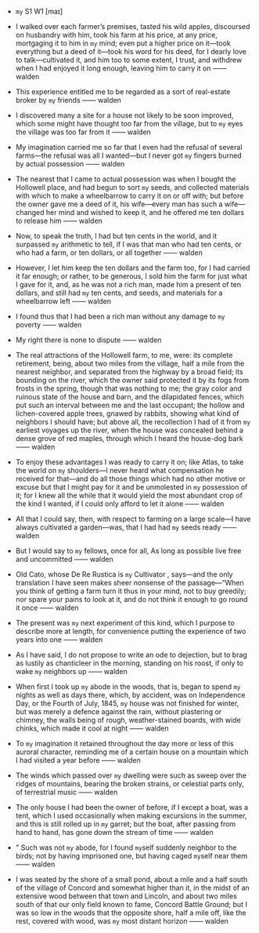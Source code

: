 - `my` S1 W1 [maɪ]



-  I walked over each farmer’s premises, tasted his wild apples, discoursed on husbandry with him, took his farm at his price, at any price, mortgaging it to him in `my` mind; even put a higher price on it﻿—took everything but a deed of it﻿—took his word for his deed, for I dearly love to talk﻿—cultivated it, and him too to some extent, I trust, and withdrew when I had enjoyed it long enough, leaving him to carry it on —— walden

-  This experience entitled me to be regarded as a sort of real-estate broker by `my` friends —— walden

-  I discovered many a site for a house not likely to be soon improved, which some might have thought too far from the village, but to `my` eyes the village was too far from it —— walden

- My imagination carried me so far that I even had the refusal of several farms﻿—the refusal was all I wanted﻿—but I never got `my` fingers burned by actual possession —— walden

-  The nearest that I came to actual possession was when I bought the Hollowell place, and had begun to sort `my` seeds, and collected materials with which to make a wheelbarrow to carry it on or off with; but before the owner gave me a deed of it, his wife﻿—every man has such a wife﻿—changed her mind and wished to keep it, and he offered me ten dollars to release him —— walden

-  Now, to speak the truth, I had but ten cents in the world, and it surpassed `my` arithmetic to tell, if I was that man who had ten cents, or who had a farm, or ten dollars, or all together —— walden

-  However, I let him keep the ten dollars and the farm too, for I had carried it far enough; or rather, to be generous, I sold him the farm for just what I gave for it, and, as he was not a rich man, made him a present of ten dollars, and still had `my` ten cents, and seeds, and materials for a wheelbarrow left —— walden

-  I found thus that I had been a rich man without any damage to `my` poverty —— walden

- My right there is none to dispute —— walden

- The real attractions of the Hollowell farm, to me, were: its complete retirement, being, about two miles from the village, half a mile from the nearest neighbor, and separated from the highway by a broad field; its bounding on the river, which the owner said protected it by its fogs from frosts in the spring, though that was nothing to me; the gray color and ruinous state of the house and barn, and the dilapidated fences, which put such an interval between me and the last occupant; the hollow and lichen-covered apple trees, gnawed by rabbits, showing what kind of neighbors I should have; but above all, the recollection I had of it from `my` earliest voyages up the river, when the house was concealed behind a dense grove of red maples, through which I heard the house-dog bark —— walden

-  To enjoy these advantages I was ready to carry it on; like Atlas, to take the world on `my` shoulders﻿—I never heard what compensation he received for that﻿—and do all those things which had no other motive or excuse but that I might pay for it and be unmolested in `my` possession of it; for I knew all the while that it would yield the most abundant crop of the kind I wanted, if I could only afford to let it alone —— walden

- All that I could say, then, with respect to farming on a large scale﻿—I have always cultivated a garden﻿—was, that I had had `my` seeds ready —— walden

-  But I would say to `my` fellows, once for all, As long as possible live free and uncommitted —— walden

- Old Cato, whose De Re Rustica is `my` Cultivator , says﻿—and the only translation I have seen makes sheer nonsense of the passage﻿—“When you think of getting a farm turn it thus in your mind, not to buy greedily; nor spare your pains to look at it, and do not think it enough to go round it once —— walden

- The present was `my` next experiment of this kind, which I purpose to describe more at length, for convenience putting the experience of two years into one —— walden

-  As I have said, I do not propose to write an ode to dejection, but to brag as lustily as chanticleer in the morning, standing on his roost, if only to wake `my` neighbors up —— walden

- When first I took up `my` abode in the woods, that is, began to spend `my` nights as well as days there, which, by accident, was on Independence Day, or the Fourth of July, 1845, `my` house was not finished for winter, but was merely a defence against the rain, without plastering or chimney, the walls being of rough, weather-stained boards, with wide chinks, which made it cool at night —— walden

-  To `my` imagination it retained throughout the day more or less of this auroral character, reminding me of a certain house on a mountain which I had visited a year before —— walden

-  The winds which passed over `my` dwelling were such as sweep over the ridges of mountains, bearing the broken strains, or celestial parts only, of terrestrial music —— walden

- The only house I had been the owner of before, if I except a boat, was a tent, which I used occasionally when making excursions in the summer, and this is still rolled up in `my` garret; but the boat, after passing from hand to hand, has gone down the stream of time —— walden

- ” Such was not `my` abode, for I found `my`self suddenly neighbor to the birds; not by having imprisoned one, but having caged `my`self near them —— walden

- I was seated by the shore of a small pond, about a mile and a half south of the village of Concord and somewhat higher than it, in the midst of an extensive wood between that town and Lincoln, and about two miles south of that our only field known to fame, Concord Battle Ground; but I was so low in the woods that the opposite shore, half a mile off, like the rest, covered with wood, was `my` most distant horizon —— walden